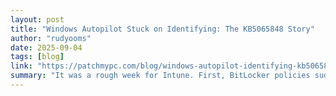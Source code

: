 ```yaml
---
layout: post
title: "Windows Autopilot Stuck on Identifying: The KB5065848 Story"
author: "rudyooms"
date: 2025-09-04
tags: [blog]
link: "https://patchmypc.com/blog/windows-autopilot-identifying-kb5065848-zdp/"
summary: "It was a rough week for Intune. First, BitLocker policies suddenly stopped applying without any good reason. The event logs indicated that the BitLocker policy was applied, but the disk [&#8230;]"
---
```

